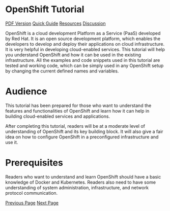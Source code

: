 # OpenShift Tutorial
[PDF Version](../openshift/openshift_pdf_version.md)
[Quick Guide](../openshift/openshift_quick_guide.md)
[Resources](../openshift/openshift_useful_resources.md)
[Discussion](../openshift/openshift_discussion.md)

OpenShift is a cloud development Platform as a Service (PaaS) developed by Red Hat. It is an open source development platform, which enables the developers to develop and deploy their applications on cloud infrastructure. It is very helpful in developing cloud-enabled services. This tutorial will help you understand OpenShift and how it can be used in the existing infrastructure. All the examples and code snippets used in this tutorial are tested and working code, which can be simply used in any OpenShift setup by changing the current defined names and variables.

# Audience
This tutorial has been prepared for those who want to understand the features and functionalities of OpenShift and learn how it can help in building cloud-enabled services and applications.

After completing this tutorial, readers will be at a moderate level of understanding of OpenShift and its key building block. It will also give a fair idea on how to configure OpenShift in a preconfigured infrastructure and use it.

# Prerequisites
Readers who want to understand and learn OpenShift should have a basic knowledge of Docker and Kubernetes. Readers also need to have some understanding of system administration, infrastructure, and network protocol communication.


[Previous Page](../openshift/index.md) [Next Page](../openshift/openshift_overview.md) 
